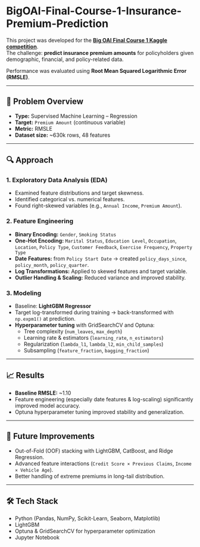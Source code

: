 # BigOAI-Final-Course-1-Insurance-Premium-Prediction

This project was developed for the **[Big OAI Final Course 1 Kaggle competition](https://www.kaggle.com/competitions/big-oai-final-course-1/leaderboard?tab=public)**.  
The challenge: **predict insurance premium amounts** for policyholders given demographic, financial, and policy-related data.  

Performance was evaluated using **Root Mean Squared Logarithmic Error (RMSLE)**.  

---

## 📌 Problem Overview
- **Type:** Supervised Machine Learning – Regression  
- **Target:** `Premium Amount` (continuous variable)  
- **Metric:** RMSLE  
- **Dataset size:** ~630k rows, 48 features  

---

## 🔍 Approach

### 1. Exploratory Data Analysis (EDA)
- Examined feature distributions and target skewness.  
- Identified categorical vs. numerical features.  
- Found right-skewed variables (e.g., `Annual Income`, `Premium Amount`).  

### 2. Feature Engineering
- **Binary Encoding:** `Gender`, `Smoking Status`  
- **One-Hot Encoding:** `Marital Status`, `Education Level`, `Occupation`, `Location`, `Policy Type`, `Customer Feedback`, `Exercise Frequency`, `Property Type`  
- **Date Features:** from `Policy Start Date` → created `policy_days_since`, `policy_month`, `policy_quarter`.  
- **Log Transformations:** Applied to skewed features and target variable.  
- **Outlier Handling & Scaling:** Reduced variance and improved stability.  

### 3. Modeling
- Baseline: **LightGBM Regressor**  
- Target log-transformed during training → back-transformed with `np.expm1()` at prediction.  
- **Hyperparameter tuning** with GridSearchCV and Optuna:  
  - Tree complexity (`num_leaves`, `max_depth`)  
  - Learning rate & estimators (`learning_rate`, `n_estimators`)  
  - Regularization (`lambda_l1`, `lambda_l2`, `min_child_samples`)  
  - Subsampling (`feature_fraction`, `bagging_fraction`)  

---

## 📈 Results
- **Baseline RMSLE:** ~1.10  
- Feature engineering (especially date features & log-scaling) significantly improved model accuracy.  
- Optuna hyperparameter tuning improved stability and generalization.  

---

## 🚀 Future Improvements
- Out-of-Fold (OOF) stacking with LightGBM, CatBoost, and Ridge Regression.  
- Advanced feature interactions (`Credit Score × Previous Claims`, `Income × Vehicle Age`).  
- Better handling of extreme premiums in long-tail distribution.  

---

## 🛠 Tech Stack
- Python (Pandas, NumPy, Scikit-Learn, Seaborn, Matplotlib)  
- LightGBM  
- Optuna & GridSearchCV for hyperparameter optimization  
- Jupyter Notebook  

